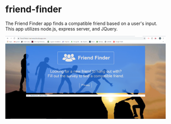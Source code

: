 # friend-finder
The Friend Finder app finds a compatible friend based on a user's input.
This app utilizes node.js, express server, and JQuery.

![Friend Finder Main page](readme_images/readMe1.png)

